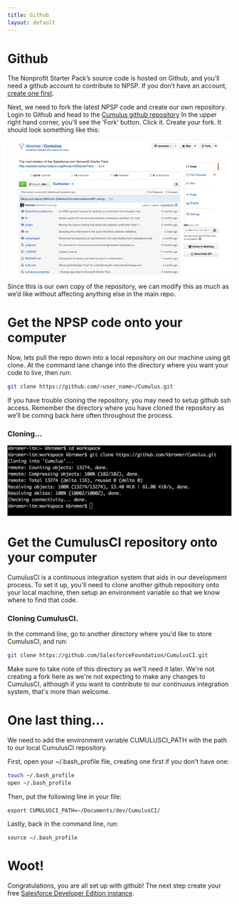 ```yaml
---
title: Github
layout: default
---
```

# Github
The Nonprofit Starter Pack’s source code is hosted on Github, and you’ll need a github account to contribute to NPSP. If you don’t have an account, [create one first](https://github.com/join).

Next, we need to fork the latest NPSP code and create our own repository.  Login to Github and head to the [Cumulus github repository](https://github.com/SalesforceFoundation/Cumulus) In the upper right hand corner, you’ll see the ‘Fork’ button.  Click it.   Create your fork.  It should look something like this:

![Forking the Cumulus Repository](img/npsp-fork-example.png)

Since this is our own copy of the repository, we can modify this as much as we’d like without affecting anything else in the main repo.

# Get the NPSP code onto your computer

Now, lets pull the repo down into a local repository on our machine using git clone.  At the command lane change into the directory where you want your code to live, then run:

```sh
git clone https://github.com/<user_name>/Cumulus.git
```

If you have trouble cloning the repository, you may need to setup github ssh access. Remember the directory where you have cloned the repository as we’ll be coming back here often throughout the process.

### Cloning…

![using git clone](img/git-clone-example.png)

# Get the CumulusCI repository onto your computer

CumulusCI is a continuous integration system that aids in our development process. To set it up, you'll need to clone another github repository onto your local machine, then setup an environment variable so that we know where to find that code.

### Cloning CumulusCI.

In the command line, go to another directory where you'd like to store CumulusCI, and run:

```sh
git clone https://github.com/SalesforceFoundation/CumulusCI.git
```

Make sure to take note of this directory as we'll need it later. We're not creating a fork here as we're not expecting to make any changes to CumulusCI, although if you want to contribute to our continuous integration system, that's more than welcome.

# One last thing...

We need to add the environment variable CUMULUSCI_PATH with the path to our local CumulusCI repository.

First, open your ~/.bash_profile file, creating one first if you don't have one:

```sh
touch ~/.bash_profile
open ~/.bash_profile
```

Then, put the following line in your file:

```
export CUMULUSCI_PATH=~/Documents/dev/CumulusCI/
```

Lastly, back in the command line, run:

```
source ~/.bash_profile
```

# Woot!

Congratulations, you are all set up with github! The next step create your free [Salesforce Developer Edition instance](Developer-Edition-Salesforce-Instance.html).
